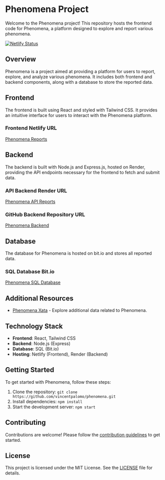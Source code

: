 # Phenomena Project

Welcome to the Phenomena project! This repository hosts the frontend code for Phenomena, a platform designed to explore and report various phenomena.

[![Netlify Status](https://api.netlify.com/api/v1/badges/973fb878-20c4-4304-a9f9-187bdd28959b/status.svg)](https://app.netlify.com/sites/phenomena-reports/deploys)

## Overview

Phenomena is a project aimed at providing a platform for users to report, explore, and analyze various phenomena. It includes both frontend and backend components, along with a database to store the reported data.

## Frontend

The frontend is built using React and styled with Tailwind CSS. It provides an intuitive interface for users to interact with the Phenomena platform.

### Frontend Netlify URL

[Phenomena Reports](https://phenomena-reports.netlify.app)

## Backend

The backend is built with Node.js and Express.js, hosted on Render, providing the API endpoints necessary for the frontend to fetch and submit data.

### API Backend Render URL

[Phenomena API Reports](https://phenomena-gmx2.onrender.com/api/reports)

### GitHub Backend Repository URL

[Phenomena Backend](https://github.com/vincentpalomo/UNIV_Phenomena_Starter)

## Database

The database for Phenomena is hosted on bit.io and stores all reported data.

### SQL Database Bit.io

[Phenomena SQL Database](https://bit.io/vincentpalomo/phenomena)

## Additional Resources

- [Phenomena Xata](https://Vincent-s-workspace-58b3k1.us-east-1.xata.sh/db/phenomena:main) - Explore additional data related to Phenomena.

## Technology Stack

- **Frontend**: React, Tailwind CSS
- **Backend**: Node.js (Express)
- **Database**: SQL (Bit.io)
- **Hosting**: Netlify (Frontend), Render (Backend)

## Getting Started

To get started with Phenomena, follow these steps:

1. Clone the repository: `git clone https://github.com/vincentpalomo/phenomena.git`
2. Install dependencies: `npm install`
3. Start the development server: `npm start`

## Contributing

Contributions are welcome! Please follow the [contribution guidelines](CONTRIBUTING.md) to get started.

## License

This project is licensed under the MIT License. See the [LICENSE](LICENSE) file for details.
